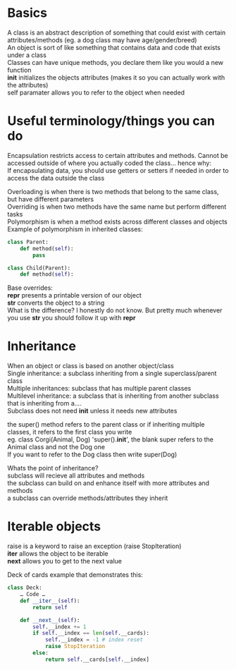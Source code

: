 # Basics
A class is an abstract description of something that could exist with certain attributes/methods (eg. a dog class may have age/gender/breed)  
An object is sort of like something that contains data and code that exists under a class  
Classes can have unique methods, you declare them like you would a new function   
__init__ initializes the objects attributes (makes it so you can actually work with the attributes)  
self paramater allows you to refer to the object when needed

# Useful terminology/things you can do
Encapsulation restricts access to certain attributes and methods. Cannot be accessed outside of where you actually coded the class... hence why:  
If encapsulating data, you should use getters or setters if needed in order to access the data outside the class

Overloading is when there is two methods that belong to the same class, but have different parameters    
Overriding is when two methods have the same name but perform different tasks  
Polymorphism is when a method exists across different classes and objects  
Example of polymorphism in inherited classes:
```python
class Parent:
	def method(self):
		pass

class Child(Parent):
	def method(self):
```
Base overrides:  
__repr__ presents a printable version of our object  
__str__ converts the object to a string  
What is the difference? I honestly do not know. But pretty much whenever you use __str__ you should follow it up with __repr__

# Inheritance  
When an object or class is based on another object/class  
Single inheritance: a subclass inheriting from a single superclass/parent class  
Multiple inheritances: subclass that has multiple parent classes  
Multilevel inheritance: a subclass that is inheriting from another subclass that is inheriting from a....  
Subclass does not need __init__ unless it needs new attributes  

the super() method refers to the parent class or if inheriting multiple classes, it refers to the first class you write  
eg. class Corgi(Animal, Dog)
'super().__init__', the blank super refers to the Animal class and not the Dog one  
If you want to refer to the Dog class then write super(Dog)

Whats the point of inheritance?    
subclass will recieve all attributes and methods  
the subclass can build on and enhance itself with more attributes and methods  
a subclass can override methods/attributes they inherit

# Iterable objects  
raise is a keyword to raise an exception (raise StopIteration)  
__iter__ allows the object to be iterable  
__next__ allows you to get to the next value 

Deck of cards example that demonstrates this:
```python
class Deck:
	… Code …
	def __iter__(self):
		return self

	def __next__(self):
		self.__index += 1
		if self.__index == len(self.__cards):
			self.__index = -1 # index reset
			raise StopIteration
		else:	
			return self.__cards[self.__index]

```
